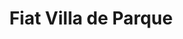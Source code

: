 ---
title: "Fiat Villa de Parque"
url: /ciudad-autonoma-de-buenos-aires/fiat-villa-de-parque/
shop: Autoteile
---